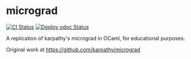 # micrograd

[![CI Status](https://github.com/mbarbin/micrograd/workflows/ci/badge.svg)](https://github.com/mbarbin/micrograd/actions/workflows/ci.yml)
[![Deploy odoc Status](https://github.com/mbarbin/micrograd/workflows/deploy-odoc/badge.svg)](https://github.com/mbarbin/micrograd/actions/workflows/deploy-odoc.yml)

A replication of karpathy's micrograd in OCaml, for educational purposes.

Original work at https://github.com/karpathy/micrograd

